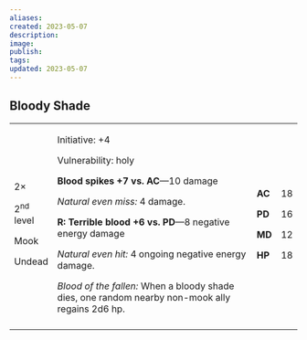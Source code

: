 ```yaml
---
aliases: 
created: 2023-05-07
description: 
image: 
publish: 
tags: 
updated: 2023-05-07
---
```


## Bloody Shade

<table>
<colgroup>
<col style="width: 15%" />
<col style="width: 71%" />
<col style="width: 5%" />
<col style="width: 6%" />
</colgroup>
<tbody>
<tr class="odd">
<td><p>2×</p>
<p>2<sup>nd</sup> level</p>
<p>Mook</p>
<p>Undead</p></td>
<td><p>Initiative: +4</p>
<p>Vulnerability: holy</p>
<p><strong>Blood spikes +7 vs. AC</strong>—10 damage</p>
<p><em>Natural even miss:</em> 4 damage.</p>
<p><strong>R: Terrible blood +6 vs. PD</strong>—8 negative energy
damage</p>
<p><em>Natural even hit:</em> 4 ongoing negative energy damage.</p>
<p><em>Blood of the fallen:</em> When a bloody shade dies, one random
nearby non-mook ally regains 2d6 hp.</p></td>
<td><p><strong>AC</strong></p>
<p><strong>PD</strong></p>
<p><strong>MD</strong></p>
<p><strong>HP</strong></p></td>
<td><p>18</p>
<p>16</p>
<p>12</p>
<p>18</p></td>
</tr>
<tr class="even">
<td></td>
<td></td>
<td></td>
<td></td>
</tr>
</tbody>
</table>

